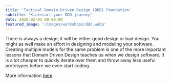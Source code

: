 ```yaml
---
title: 'Tactical Domain-Driven Design (DDD) Foundation'
subtitle: 'Kickstart your DDD journey'
date: 2020-02-01 00:00:00
featured_image: '/images/workshops/ddd.webp'
---
```


There is always a design; it will be either good design or bad design. You might as well make an effort in designing and modeling your software. Creating multiple models for the same problem is one of the more important lessons that Domain Driven Design teaches us when we design software. It is a lot cheaper to quickly iterate over them and throw away less useful prototypes before we even start coding.

More information [here](https://xebia.com/academy/en/training/tactical-domain-driven-design-ddd).